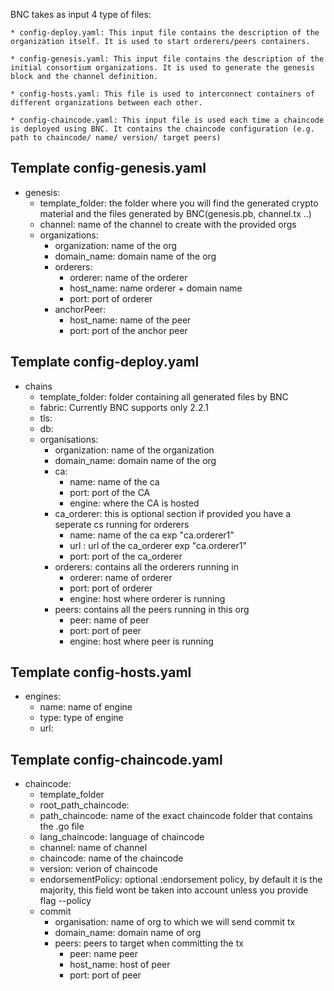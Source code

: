 
BNC takes as input 4 type of files:

    * config-deploy.yaml: This input file contains the description of the organization itself. It is used to start orderers/peers containers.
    
    * config-genesis.yaml: This input file contains the description of the initial consortium organizations. It is used to generate the genesis block and the channel definition.
    
    * config-hosts.yaml: This file is used to interconnect containers of different organizations between each other.
    
    * config-chaincode.yaml: This input file is used each time a chaincode is deployed using BNC. It contains the chaincode configuration (e.g. path to chaincode/ name/ version/ target peers)


## Template config-genesis.yaml

* genesis:
    * template_folder: the folder where you will find the generated crypto material and the files generated by BNC(genesis.pb, channel.tx ..)
    * channel: name of the channel to create with the provided orgs
    * organizations: 
        * organization: name of the org
        * domain_name:  domain name of the org
        * orderers:
            * orderer: name of the orderer
            * host_name: name orderer + domain name
            * port: port of orderer
        * anchorPeer:
            * host_name: name of the peer
            * port: port of the anchor peer
            
## Template config-deploy.yaml
            
* chains
    * template_folder: folder containing all generated files by BNC
    * fabric: Currently BNC supports only 2.2.1
    * tls: 
    * db: 
    * organisations:
        * organization: name of the  organization
        * domain_name: domain name of the org
        * ca: 
            * name: name of the ca
            * port: port of the CA
            * engine: where the CA is hosted
        * ca_orderer: this is optional section if provided you have a seperate cs running for orderers
            * name: name of the ca exp "ca.orderer1"
            * url : url  of the ca_orderer exp "ca.orderer1"
            * port: port of the ca_orderer
        * orderers: contains all the orderers running in
            * orderer: name of orderer
            * port: port of orderer
            * engine: host where orderer is running
        * peers: contains all the peers running in this org
            * peer: name of peer
            * port: port of peer
            * engine: host where peer is running

## Template config-hosts.yaml


* engines:
    * name: name of engine
    * type: type of engine
    * url:
    
## Template config-chaincode.yaml
    
* chaincode:
     * template_folder
     * root_path_chaincode: 
     * path_chaincode: name of the exact chaincode folder that contains the .go file
     * lang_chaincode: language of chaincode
     * channel: name of channel
     * chaincode: name of the chaincode
     * version: verion of chaincode
     * endorsementPolicy: optional :endorsement policy, by default it is the majority, this field wont be taken into account unless you provide flag --policy
     * commit
        * organisation: name of org to which we will send commit tx
        * domain_name: domain name of org
        * peers: peers to target when committing the tx
            * peer: name peer
            * host_name: host of peer
            * port: port of peer